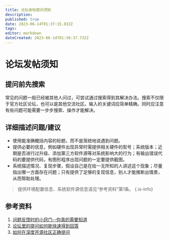 ```yaml
---
title: 论坛发帖提问须知
description: 
published: true
date: 2023-06-14T01:37:15.832Z
tags: 
editor: markdown
dateCreated: 2023-06-14T01:36:37.732Z
---
```


 # 论坛发帖须知

## 提问前先搜索

常见的问题一般已经被其他人问过，可尝试通过搜索得到其解决办法。搜索不仅限于官方社区论坛，也可以是其他交流社区。输入的关键词应简单精确。同时应注意有些问题可能需要一步步搜索、操作才能解决。

## 详细描述问题/建议

- 使用能准确概括内容的标题，而不是笼统地说遇到问题。
- 提供必要的信息，例如硬件出现异常时需提供相关硬件的型号；系统版本；近期是否进行过升级、添加第三方软件源等对系统影响大的行为；有输出错误代码的要提供代码，有图形程序出现问题的一定要提供截图。
- 系统描述情况、复现步骤，假设自己是在给一无所知的人讲述这个现象；尽量指出哪一方面存在问题；只有提供了足够的复现信息，别人才能推断出情景，从而帮助处理。


> 提供环境配置信息、系统软件源信息请见“参考资料”第1条。 {.is-info}

## 参考资料
1. [问题反馈时的小窍门--你真的需要知道](https://bbs.deepin.org//post/242631)
2. [论坛里的提问如何能快速得到回答](https://bbs.deepin.org/post/236191)
3. [如何在深度开源社区正确提问](https://bbs.deepin.org/post/254697)